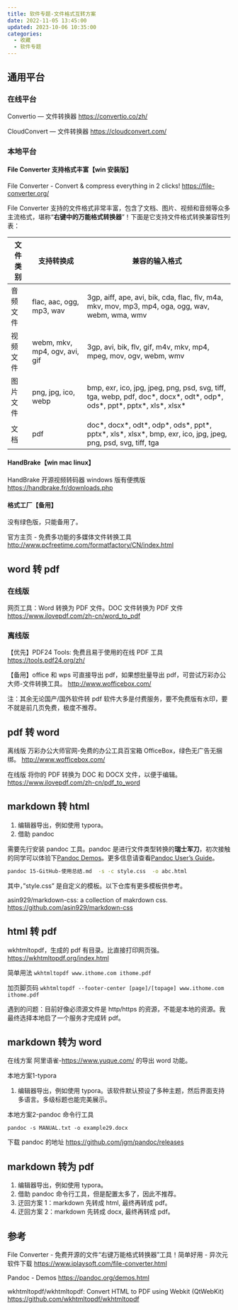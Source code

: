 ```yaml
---
title: 软件专题-文件格式互转方案
date: 2022-11-05 13:45:00
updated: 2023-10-06 10:35:00
categories:
  - 收藏
  - 软件专题
---
```


## 通用平台

### 在线平台

Convertio — 文件转换器
<https://convertio.co/zh/>

CloudConvert — 文件转换器
<https://cloudconvert.com/>

### 本地平台

#### File Converter 支持格式丰富【win 安装版】

File Converter - Convert & compress everything in 2 clicks!
<https://file-converter.org/>

File Converter 支持的文件格式非常丰富，包含了文档、图片、视频和音频等众多主流格式，堪称“**右键中的万能格式转换器**”！下面是它支持文件格式转换兼容性列表：

| 文件类别 | 支持转换成                    | 兼容的输入格式                                               |
| -------- | ----------------------------- | ------------------------------------------------------------ |
| 音频文件 | flac, aac, ogg, mp3, wav      | 3gp, aiff, ape, avi, bik, cda, flac, flv, m4a, mkv, mov, mp3, mp4, oga, ogg, wav, webm, wma, wmv |
| 视频文件 | webm, mkv, mp4, ogv, avi, gif | 3gp, avi, bik, flv, gif, m4v, mkv, mp4, mpeg, mov, ogv, webm, wmv |
| 图片文件 | png, jpg, ico, webp           | bmp, exr, ico, jpg, jpeg, png, psd, svg, tiff, tga, webp, pdf, doc*, docx*, odt*, odp*, ods*, ppt*, pptx*, xls*, xlsx* |
| 文档     | pdf                           | doc*, docx*, odt*, odp*, ods*, ppt*, pptx*, xls*, xlsx*, bmp, exr, ico, jpg, jpeg, png, psd, svg, tiff, tga |

<!-- more -->

#### HandBrake【win mac linux】

HandBrake 开源视频转码器 windows 版有便携版
<https://handbrake.fr/downloads.php>

#### 格式工厂【备用】

没有绿色版，只能备用了。

官方主页 - 免费多功能的多媒体文件转换工具
<http://www.pcfreetime.com/formatfactory/CN/index.html>

## word 转 pdf

### 在线版

网页工具：Word 转换为 PDF 文件。DOC 文件转换为 PDF 文件
<https://www.ilovepdf.com/zh-cn/word_to_pdf>

### 离线版

【优先】PDF24 Tools: 免费且易于使用的在线 PDF 工具
<https://tools.pdf24.org/zh/>

【备用】office 和 wps 可直接导出 pdf，如果想批量导出 pdf，可尝试万彩办公大师-文件转换工具。
<http://www.wofficebox.com/>

注：其余无论国产/国外软件转 pdf 软件大多是付费服务，要不免费版有水印，要不就是前几页免费，极度不推荐。

## pdf 转 word

离线版 万彩办公大师官网-免费的办公工具百宝箱 OfficeBox，绿色无广告无捆绑。
<http://www.wofficebox.com/>

在线版 将你的 PDF 转换为 DOC 和 DOCX 文件，以便于编辑。
<https://www.ilovepdf.com/zh-cn/pdf_to_word>

## markdown 转 html

1. 编辑器导出，例如使用 typora。
2. 借助 pandoc

需要先行安装 pandoc 工具。pandoc 是进行文件类型转换的**瑞士军刀**，初次接触的同学可以体验下[Pandoc Demos](http://pandoc.org/demos.html)。更多信息请查看[Pandoc User’s Guide](http://pandoc.org/README.html)。

```sh
pandoc 15-GitHub-使用总结.md  -s -c style.css  -o abc.html
```

其中，”style.css” 是自定义的模板。以下仓库有更多模板供参考。

asin929/markdown-css: a collection of makrdown css.
<https://github.com/asin929/markdown-css>

## html 转 pdf

wkhtmltopdf，生成的 pdf 有目录。比直接打印网页强。
<https://wkhtmltopdf.org/index.html>

简单用法 `wkhtmltopdf www.ithome.com ithome.pdf`

加页脚页码 `wkhtmltopdf --footer-center [page]/[topage] www.ithome.com ithome.pdf`

遇到的问题：目前好像必须源文件是 http/https 的资源，不能是本地的资源。我最终选择本地启了一个服务才完成转 pdf。

## markdown 转为 word

在线方案
阿里语雀-<https://www.yuque.com/> 的导出 word 功能。

本地方案1-typora

1. 编辑器导出，例如使用 typora。该软件默认预设了多种主题，然后界面支持多语言。多级标题也能完美展示。

本地方案2-pandoc 命令行工具

`pandoc -s MANUAL.txt -o example29.docx`

下载 pandoc 的地址 <https://github.com/jgm/pandoc/releases>

## markdown 转为 pdf

1. 编辑器导出，例如使用 typora。
2. 借助 pandoc 命令行工具，但是配置太多了，因此不推荐。
3. 迂回方案 1：markdown 先转成 html, 最终再转成 pdf。
4. 迂回方案 2：markdown 先转成 docx, 最终再转成 pdf。

## 参考

File Converter - 免费开源的文件“右键万能格式转换器”工具！简单好用 - 异次元软件下载
<https://www.iplaysoft.com/file-converter.html>

Pandoc - Demos
<https://pandoc.org/demos.html>

wkhtmltopdf/wkhtmltopdf: Convert HTML to PDF using Webkit (QtWebKit)
<https://github.com/wkhtmltopdf/wkhtmltopdf>
